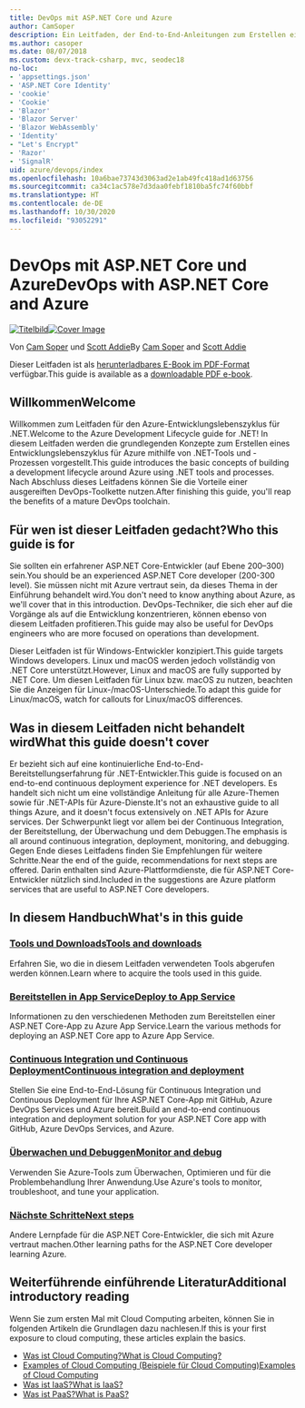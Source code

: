 ```yaml
---
title: DevOps mit ASP.NET Core und Azure
author: CamSoper
description: Ein Leitfaden, der End-to-End-Anleitungen zum Erstellen einer DevOps-Pipeline für eine in Azure gehostete ASP.NET Core-App bereitstellt.
ms.author: casoper
ms.date: 08/07/2018
ms.custom: devx-track-csharp, mvc, seodec18
no-loc:
- 'appsettings.json'
- 'ASP.NET Core Identity'
- 'cookie'
- 'Cookie'
- 'Blazor'
- 'Blazor Server'
- 'Blazor WebAssembly'
- 'Identity'
- "Let's Encrypt"
- 'Razor'
- 'SignalR'
uid: azure/devops/index
ms.openlocfilehash: 10a6bae73743d3063ad2e1ab49fc418ad1d63756
ms.sourcegitcommit: ca34c1ac578e7d3daa0febf1810ba5fc74f60bbf
ms.translationtype: HT
ms.contentlocale: de-DE
ms.lasthandoff: 10/30/2020
ms.locfileid: "93052291"
---
```

# <a name="devops-with-aspnet-core-and-azure"></a><span data-ttu-id="06d6c-103">DevOps mit ASP.NET Core und Azure</span><span class="sxs-lookup"><span data-stu-id="06d6c-103">DevOps with ASP.NET Core and Azure</span></span>

<span data-ttu-id="06d6c-104">[![Titelbild](./media/cover-large.png)](https://aka.ms/devopsbook)</span><span class="sxs-lookup"><span data-stu-id="06d6c-104">[![Cover Image](./media/cover-large.png)](https://aka.ms/devopsbook)</span></span>

<span data-ttu-id="06d6c-105">Von [Cam Soper](https://twitter.com/camsoper) und [Scott Addie](https://twitter.com/scottaddie)</span><span class="sxs-lookup"><span data-stu-id="06d6c-105">By [Cam Soper](https://twitter.com/camsoper) and [Scott Addie](https://twitter.com/scottaddie)</span></span>

<span data-ttu-id="06d6c-106">Dieser Leitfaden ist als [herunterladbares E-Book im PDF-Format](https://aka.ms/devopsbook) verfügbar.</span><span class="sxs-lookup"><span data-stu-id="06d6c-106">This guide is available as a [downloadable PDF e-book](https://aka.ms/devopsbook).</span></span>

## <a name="welcome"></a><span data-ttu-id="06d6c-107">Willkommen</span><span class="sxs-lookup"><span data-stu-id="06d6c-107">Welcome</span></span> 

<span data-ttu-id="06d6c-108">Willkommen zum Leitfaden für den Azure-Entwicklungslebenszyklus für .NET.</span><span class="sxs-lookup"><span data-stu-id="06d6c-108">Welcome to the Azure Development Lifecycle guide for .NET!</span></span> <span data-ttu-id="06d6c-109">In diesem Leitfaden werden die grundlegenden Konzepte zum Erstellen eines Entwicklungslebenszyklus für Azure mithilfe von .NET-Tools und -Prozessen vorgestellt.</span><span class="sxs-lookup"><span data-stu-id="06d6c-109">This guide introduces the basic concepts of building a development lifecycle around Azure using .NET tools and processes.</span></span> <span data-ttu-id="06d6c-110">Nach Abschluss dieses Leitfadens können Sie die Vorteile einer ausgereiften DevOps-Toolkette nutzen.</span><span class="sxs-lookup"><span data-stu-id="06d6c-110">After finishing this guide, you'll reap the benefits of a mature DevOps toolchain.</span></span>

## <a name="who-this-guide-is-for"></a><span data-ttu-id="06d6c-111">Für wen ist dieser Leitfaden gedacht?</span><span class="sxs-lookup"><span data-stu-id="06d6c-111">Who this guide is for</span></span>

<span data-ttu-id="06d6c-112">Sie sollten ein erfahrener ASP.NET Core-Entwickler (auf Ebene 200–300) sein.</span><span class="sxs-lookup"><span data-stu-id="06d6c-112">You should be an experienced ASP.NET Core developer (200-300 level).</span></span> <span data-ttu-id="06d6c-113">Sie müssen nicht mit Azure vertraut sein, da dieses Thema in der Einführung behandelt wird.</span><span class="sxs-lookup"><span data-stu-id="06d6c-113">You don't need to know anything about Azure, as we'll cover that in this introduction.</span></span> <span data-ttu-id="06d6c-114">DevOps-Techniker, die sich eher auf die Vorgänge als auf die Entwicklung konzentrieren, können ebenso von diesem Leitfaden profitieren.</span><span class="sxs-lookup"><span data-stu-id="06d6c-114">This guide may also be useful for DevOps engineers who are more focused on operations than development.</span></span>

<span data-ttu-id="06d6c-115">Dieser Leitfaden ist für Windows-Entwickler konzipiert.</span><span class="sxs-lookup"><span data-stu-id="06d6c-115">This guide targets Windows developers.</span></span> <span data-ttu-id="06d6c-116">Linux und macOS werden jedoch vollständig von .NET Core unterstützt.</span><span class="sxs-lookup"><span data-stu-id="06d6c-116">However, Linux and macOS are fully supported by .NET Core.</span></span> <span data-ttu-id="06d6c-117">Um diesen Leitfaden für Linux bzw. macOS zu nutzen, beachten Sie die Anzeigen für Linux-/macOS-Unterschiede.</span><span class="sxs-lookup"><span data-stu-id="06d6c-117">To adapt this guide for Linux/macOS, watch for callouts for Linux/macOS differences.</span></span>

## <a name="what-this-guide-doesnt-cover"></a><span data-ttu-id="06d6c-118">Was in diesem Leitfaden nicht behandelt wird</span><span class="sxs-lookup"><span data-stu-id="06d6c-118">What this guide doesn't cover</span></span>

<span data-ttu-id="06d6c-119">Er bezieht sich auf eine kontinuierliche End-to-End-Bereitstellungserfahrung für .NET-Entwickler.</span><span class="sxs-lookup"><span data-stu-id="06d6c-119">This guide is focused on an end-to-end continuous deployment experience for .NET developers.</span></span> <span data-ttu-id="06d6c-120">Es handelt sich nicht um eine vollständige Anleitung für alle Azure-Themen sowie für .NET-APIs für Azure-Dienste.</span><span class="sxs-lookup"><span data-stu-id="06d6c-120">It's not an exhaustive guide to all things Azure, and it doesn't focus extensively on .NET APIs for Azure services.</span></span> <span data-ttu-id="06d6c-121">Der Schwerpunkt liegt vor allem bei der Continuous Integration, der Bereitstellung, der Überwachung und dem Debuggen.</span><span class="sxs-lookup"><span data-stu-id="06d6c-121">The emphasis is all around continuous integration, deployment, monitoring, and debugging.</span></span> <span data-ttu-id="06d6c-122">Gegen Ende dieses Leitfadens finden Sie Empfehlungen für weitere Schritte.</span><span class="sxs-lookup"><span data-stu-id="06d6c-122">Near the end of the guide, recommendations for next steps are offered.</span></span> <span data-ttu-id="06d6c-123">Darin enthalten sind Azure-Plattformdienste, die für ASP.NET Core-Entwickler nützlich sind.</span><span class="sxs-lookup"><span data-stu-id="06d6c-123">Included in the suggestions are Azure platform services that are useful to ASP.NET Core developers.</span></span>

## <a name="whats-in-this-guide"></a><span data-ttu-id="06d6c-124">In diesem Handbuch</span><span class="sxs-lookup"><span data-stu-id="06d6c-124">What's in this guide</span></span>

### <a name="tools-and-downloads"></a>[<span data-ttu-id="06d6c-125">Tools und Downloads</span><span class="sxs-lookup"><span data-stu-id="06d6c-125">Tools and downloads</span></span>](xref:azure/devops/tools-and-downloads)

<span data-ttu-id="06d6c-126">Erfahren Sie, wo die in diesem Leitfaden verwendeten Tools abgerufen werden können.</span><span class="sxs-lookup"><span data-stu-id="06d6c-126">Learn where to acquire the tools used in this guide.</span></span>

### <a name="deploy-to-app-service"></a>[<span data-ttu-id="06d6c-127">Bereitstellen in App Service</span><span class="sxs-lookup"><span data-stu-id="06d6c-127">Deploy to App Service</span></span>](xref:azure/devops/deploy-to-app-service)

<span data-ttu-id="06d6c-128">Informationen zu den verschiedenen Methoden zum Bereitstellen einer ASP.NET Core-App zu Azure App Service.</span><span class="sxs-lookup"><span data-stu-id="06d6c-128">Learn the various methods for deploying an ASP.NET Core app to Azure App Service.</span></span>

### <a name="continuous-integration-and-deployment"></a>[<span data-ttu-id="06d6c-129">Continuous Integration und Continuous Deployment</span><span class="sxs-lookup"><span data-stu-id="06d6c-129">Continuous integration and deployment</span></span>](xref:azure/devops/cicd)

<span data-ttu-id="06d6c-130">Stellen Sie eine End-to-End-Lösung für Continuous Integration und Continuous Deployment für Ihre ASP.NET Core-App mit GitHub, Azure DevOps Services und Azure bereit.</span><span class="sxs-lookup"><span data-stu-id="06d6c-130">Build an end-to-end continuous integration and deployment solution for your ASP.NET Core app with GitHub, Azure DevOps Services, and Azure.</span></span>

### <a name="monitor-and-debug"></a>[<span data-ttu-id="06d6c-131">Überwachen und Debuggen</span><span class="sxs-lookup"><span data-stu-id="06d6c-131">Monitor and debug</span></span>](xref:azure/devops/monitor)

<span data-ttu-id="06d6c-132">Verwenden Sie Azure-Tools zum Überwachen, Optimieren und für die Problembehandlung Ihrer Anwendung.</span><span class="sxs-lookup"><span data-stu-id="06d6c-132">Use Azure's tools to monitor, troubleshoot, and tune your application.</span></span>

### <a name="next-steps"></a>[<span data-ttu-id="06d6c-133">Nächste Schritte</span><span class="sxs-lookup"><span data-stu-id="06d6c-133">Next steps</span></span>](xref:azure/devops/next-steps)

<span data-ttu-id="06d6c-134">Andere Lernpfade für die ASP.NET Core-Entwickler, die sich mit Azure vertraut machen.</span><span class="sxs-lookup"><span data-stu-id="06d6c-134">Other learning paths for the ASP.NET Core developer learning Azure.</span></span>

## <a name="additional-introductory-reading"></a><span data-ttu-id="06d6c-135">Weiterführende einführende Literatur</span><span class="sxs-lookup"><span data-stu-id="06d6c-135">Additional introductory reading</span></span>

<span data-ttu-id="06d6c-136">Wenn Sie zum ersten Mal mit Cloud Computing arbeiten, können Sie in folgenden Artikeln die Grundlagen dazu nachlesen.</span><span class="sxs-lookup"><span data-stu-id="06d6c-136">If this is your first exposure to cloud computing, these articles explain the basics.</span></span>

* [<span data-ttu-id="06d6c-137">Was ist Cloud Computing?</span><span class="sxs-lookup"><span data-stu-id="06d6c-137">What is Cloud Computing?</span></span>](https://azure.microsoft.com/overview/what-is-cloud-computing/)
* [<span data-ttu-id="06d6c-138">Examples of Cloud Computing (Beispiele für Cloud Computing)</span><span class="sxs-lookup"><span data-stu-id="06d6c-138">Examples of Cloud Computing</span></span>](https://azure.microsoft.com/overview/examples-of-cloud-computing/)
* [<span data-ttu-id="06d6c-139">Was ist IaaS?</span><span class="sxs-lookup"><span data-stu-id="06d6c-139">What is IaaS?</span></span>](https://azure.microsoft.com/overview/what-is-iaas/)
* [<span data-ttu-id="06d6c-140">Was ist PaaS?</span><span class="sxs-lookup"><span data-stu-id="06d6c-140">What is PaaS?</span></span>](https://azure.microsoft.com/overview/what-is-paas/)
